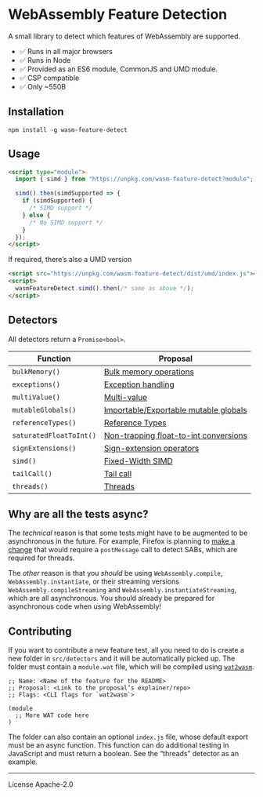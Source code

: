 # WebAssembly Feature Detection

A small library to detect which features of WebAssembly are supported.

- ✅ Runs in all major browsers
- ✅ Runs in Node
- ✅ Provided as an ES6 module, CommonJS and UMD module.
- ✅ CSP compatible
- ✅ Only ~550B

## Installation

```
npm install -g wasm-feature-detect
```

## Usage

```html
<script type="module">
  import { simd } from "https://unpkg.com/wasm-feature-detect?module";

  simd().then(simdSupported => {
    if (simdSupported) {
      /* SIMD support */
    } else {
      /* No SIMD support */
    }
  });
</script>
```

If required, there’s also a UMD version

```html
<script src="https://unpkg.com/wasm-feature-detect/dist/umd/index.js"></script>
<script>
  wasmFeatureDetect.simd().then(/* same as above */);
</script>
```

## Detectors

All detectors return a `Promise<bool>`.

| Function                | Proposal                                                                                                     |
| ----------------------- | ------------------------------------------------------------------------------------------------------------ |
| `bulkMemory()`          | [Bulk memory operations](https://github.com/webassembly/bulk-memory-operations)                              |
| `exceptions()`          | [Exception handling](https://github.com/WebAssembly/exception-handling)                                      |
| `multiValue()`          | [Multi-value](https://github.com/WebAssembly/multi-value)                                                    |
| `mutableGlobals()`      | [Importable/Exportable mutable globals]()                                                                    |
| `referenceTypes()`      | [Reference Types](https://github.com/WebAssembly/reference-types)                                            |
| `saturatedFloatToInt()` | [Non-trapping float-to-int conversions](https://github.com/WebAssembly/nontrapping-float-to-int-conversions) |
| `signExtensions()`      | [Sign-extension operators](https://github.com/WebAssembly/sign-extension-ops)                                |
| `simd()`                | [Fixed-Width SIMD](https://github.com/webassembly/simd)                                                      |
| `tailCall()`            | [Tail call](https://github.com/webassembly/tail-call)                                                        |
| `threads()`             | [Threads](https://github.com/webassembly/threads)                                                            |

## Why are all the tests async?

The _technical_ reason is that some tests might have to be augmented to be asynchronous in the future. For example, Firefox is planning to [make a change][ff coop] that would require a `postMessage` call to detect SABs, which are required for threads.

The _other_ reason is that you _should_ be using `WebAssembly.compile`, `WebAssembly.instantiate`, or their streaming versions `WebAssembly.compileStreaming` and `WebAssembly.instantiateStreaming`, which are all asynchronous. You should already be prepared for asynchronous code when using WebAssembly!

## Contributing

If you want to contribute a new feature test, all you need to do is create a new folder in `src/detectors` and it will be automatically picked up. The folder must contain a `module.wat` file, which will be compiled using [`wat2wasm`][wat2wasm].

```wat
;; Name: <Name of the feature for the README>
;; Proposal: <Link to the proposal’s explainer/repo>
;; Flags: <CLI flags for `wat2wasm`>

(module
  ;; More WAT code here
)
```

The folder can also contain an optional `index.js` file, whose default export must be an async function. This function can do additional testing in JavaScript and must return a boolean. See the “threads” detector as an example.

[ff coop]: https://groups.google.com/forum/#!msg/mozilla.dev.platform/IHkBZlHETpA/dwsMNchWEQAJ
[wat2wasm]: https://github.com/webassembly/wabt

---

License Apache-2.0
